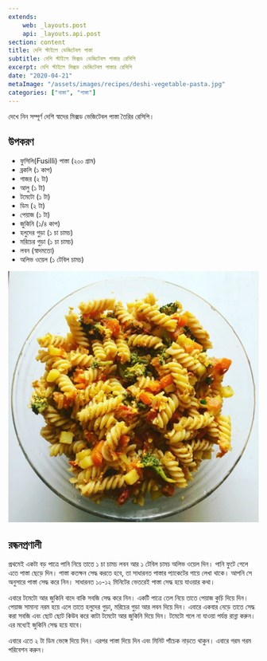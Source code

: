 ```yaml
---
extends:
    web: _layouts.post
    api: _layouts.api.post
section: content
title: দেশি স্টাইলে ভেজিটেবল পাস্তা
subtitle: দেশি স্টাইলে মিক্সড ভেজিটেবল পাস্তার রেসিপি
excerpt: দেশি স্টাইলে মিক্সড ভেজিটেবল পাস্তার রেসিপি
date: "2020-04-21"
metaImage: "/assets/images/recipes/deshi-vegetable-pasta.jpg"
categories: ["নাস্তা", "পাস্তা"]
---
```


দেখে নিন সম্পূর্ণ দেশি স্বাদের মিক্সড ভেজিটেবল পাস্তা তৈরির রেসিপি।

## উপকরণ

- ফুসিলি(Fusilli) পাস্তা (২০০ গ্রাম)
- ব্রকলি (১ কাপ)
- গাজর (২ টা)
- আলু (১ টা)
- টমেটো (১ টা)
- ডিম (২ টা)
- পেয়াজ (১ টা)
- জুকিনি (১/৪ কাপ)
- হলুদের গুড়া (১ চা চামচ)
- মরিচের গুড়া (১ চা চামচ)
- লবন (স্বাদমতো)
- অলিভ ওয়েল (১ টেবিল চামচ)

![দেশি ভেজিটেবল পাস্তা](/assets/images/recipes/deshi-vegetable-pasta.jpg)

## রন্ধনপ্রণালী

প্রথমেই একটা বড় পাত্রে পানি নিয়ে তাতে ১ চা চামচ লবন আর ১ টেবিল চামচ অলিভ ওয়েল দিন। পানি ফুটে গেলে এতে পাস্তা ছেড়ে দিন। পাস্তা কতক্ষন সেদ্ধ করতে হবে, তা সাধারনত পাস্তার প্যাকেটের গায়ে লেখা থাকে। আপনি সে অনুসারে পাস্তা সেদ্ধ করে নিন। সাধারনত ১০-১২ মিনিটের ভেতরেই পাস্তা সেদ্ধ হয়ে যাওয়ার কথা।

এবারে টমেটো আর জুকিনি বাদে বাকি সবজি সেদ্ধ করে নিন। একটি পাত্রে তেল নিয়ে তাতে পেয়াজ কুচি দিয়ে দিন। পেয়াজ সামান্য নরম হয়ে এলে তাতে হলুদের গুড়া, মরিচের গুড়া আর লবন দিয়ে দিন। এবারে একবার নেড়ে তাতে সেদ্ধ করা সবজি এবং ছোট ছোট কিউব করে কাটা টমেটো আর জুকিনি দিয়ে দিন। টমেটো গলে না যাওয়া পর্যন্ত রান্না করুন। এর মধ্যেই জুকিনি সেদ্ধ হয়ে যাবে।

এবারে এতে ২ টা ডিম ভেঙ্গে দিয়ে দিন। এরপর পাস্তা দিয়ে দিন এবং মিনিট পাঁচেক নাড়তে থাকুন। এবারে গরম গরম পরিবেশন করুন।
